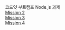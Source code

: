 코드잇 부트캠프 Node.js 과제<br>
[Mission 2](mission2/README.md)<br>
[Mission 3](mission3/README.md)<br>
[Mission 4](mission4/README.md)<br>
